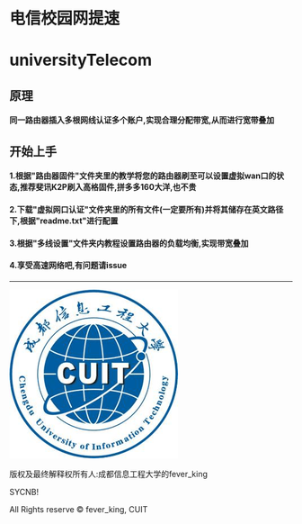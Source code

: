 # 电信校园网提速

# universityTelecom

## 原理



#### 同一路由器插入多根网线认证多个账户,实现合理分配带宽,从而进行宽带叠加



## 开始上手



#### 1.根据"路由器固件"文件夹里的教学将您的路由器刷至可以设置虚拟wan口的状态,推荐斐讯K2P刷入高格固件,拼多多160大洋,也不贵



#### 2.下载"虚拟网口认证"文件夹里的所有文件(一定要所有)并将其储存在英文路径下,根据"readme.txt"进行配置



#### 3.根据"多线设置"文件夹内教程设置路由器的负载均衡,实现带宽叠加



#### 4.享受高速网络吧,有问题请issue

------



![cuit](./src/cuit.jpg)





版权及最终解释权所有人:成都信息工程大学的fever_king

SYCNB!

All Rights reserve © fever_king, CUIT



